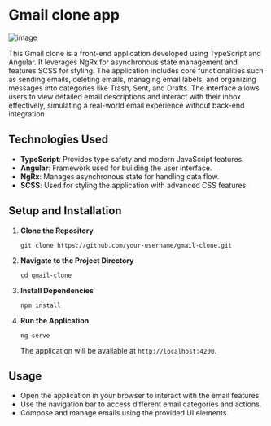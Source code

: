 # Gmail clone app
![image](https://github.com/user-attachments/assets/32f3c2a1-908a-423c-aba2-3454b37de05c)


This Gmail clone is a front-end application developed using TypeScript and Angular. It leverages NgRx for asynchronous state management and features SCSS for styling. The application includes core functionalities such as sending emails, deleting emails, managing email labels, and organizing messages into categories like Trash, Sent, and Drafts. The interface allows users to view detailed email descriptions and interact with their inbox effectively, simulating a real-world email experience without back-end integration

## Technologies Used

- **TypeScript**: Provides type safety and modern JavaScript features.
- **Angular**: Framework used for building the user interface.
- **NgRx**: Manages asynchronous state for handling data flow.
- **SCSS**: Used for styling the application with advanced CSS features.

## Setup and Installation

1. **Clone the Repository**

    ```
    git clone https://github.com/your-username/gmail-clone.git
    ```

2. **Navigate to the Project Directory**

    ```
    cd gmail-clone
    ```

3. **Install Dependencies**

    ```
    npm install
    ```

4. **Run the Application**

    ```
    ng serve
    ```

    The application will be available at `http://localhost:4200`.

## Usage

- Open the application in your browser to interact with the email features.
- Use the navigation bar to access different email categories and actions.
- Compose and manage emails using the provided UI elements.

